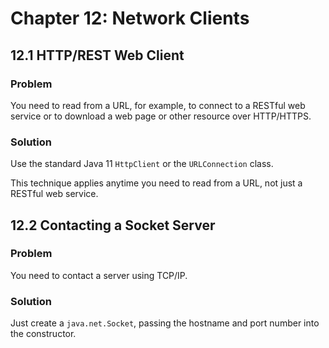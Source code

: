 # Chapter 12: Network Clients

## 12.1 HTTP/REST Web Client

### Problem

You need to read from a URL, for example, to connect to a RESTful web service or to download a web page or other resource over HTTP/HTTPS.

### Solution

Use the standard Java 11 `HttpClient` or the `URLConnection` class.

This technique applies anytime you need to read from a URL, not just a RESTful web service.

## 12.2 Contacting a Socket Server

### Problem

You need to contact a server using TCP/IP.

### Solution

Just create a `java.net.Socket`, passing the hostname and port number into the constructor.
